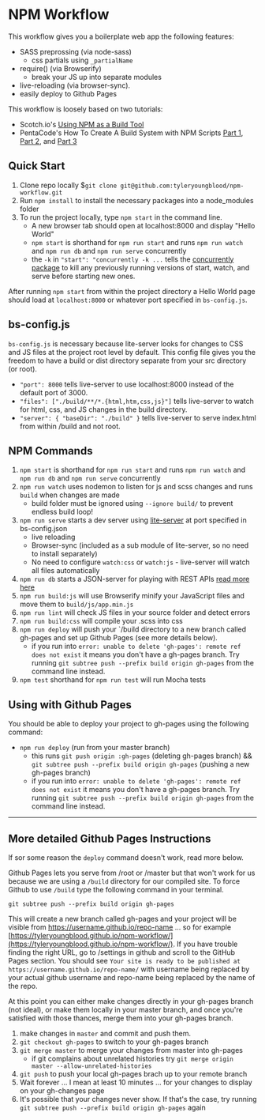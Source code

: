 # NPM Workflow #

This workflow gives you a boilerplate web app the following features:
- SASS preprossing (via node-sass)
    - css partials using `_partialName`
- require() (via Browserify) 
    - break your JS up into separate modules
- live-reloading (via browser-sync). 
- easily deploy to Github Pages

This workflow is loosely based on two tutorials: 
- Scotch.io's [Using NPM as a Build Tool](https://scotch.io/tutorials/using-npm-as-a-build-tool) 
- PentaCode's How To Create A Build System with NPM Scripts [Part 1](https://www.youtube.com/watch?v=yQGkNO_Cot0), [Part 2](https://www.youtube.com/watch?v=Ajt2-fWRwOk), and [Part 3](https://www.youtube.com/watch?v=pkdYYCIzg_I)

## Quick Start
1. Clone repo locally $`git clone git@github.com:tyleryoungblood/npm-workflow.git`
1. Run `npm install` to install the necessary packages into a node_modules folder
1. To run the project locally, type `npm start` in the command line. 
    - A new browser tab should open at localhost:8000 and display "Hello World"
    - `npm start` is shorthand for `npm run start` and runs `npm run watch` and `npm run db` and `npm run serve` concurrently
    - the `-k` in `"start": "concurrently -k ...` tells the [concurrently package](https://www.npmjs.com/package/concurrently) to kill any previously running versions of start, watch, and serve before starting new ones.

After running `npm start` from within the project directory a Hello World page should load at `localhost:8000` or whatever port specified in `bs-config.js`. 

## bs-config.js ##

`bs-config.js` is necessary because lite-server looks for changes to CSS and JS files at the project root level by default. This config file gives you the freedom to have a build or dist directory separate from your src directory (or root).
- `"port": 8000` tells live-server to use localhost:8000 instead of the default port of 3000.
- `"files": ["./build/**/*.{html,htm,css,js}"]` tells live-server to watch for html, css, and JS changes in the build directory. 
- `"server": { "baseDir": "./build" }` tells live-server to serve index.html from within /build and not root.

## NPM Commands ##

1. `npm start` is shorthand for `npm run start` and runs `npm run watch` and `npm run db` and `npm run serve` concurrently
1. `npm run watch` uses nodemon to listen for js and scss changes and runs `build` when changes are made
    - build folder must be ignored using `--ignore build/` to prevent endless build loop!
1. `npm run serve` starts a dev server using [lite-server](https://www.npmjs.com/package/light-server) at port specified in bs-config.json
    - live reloading
    - Browser-sync (included as a sub module of lite-server, so no need to install separately)
    - No need to configure `watch:css` or `watch:js` - live-server will watch all files automatically
1. `npm run db` starts a JSON-server for playing with REST APIs [read more here](https://scotch.io/tutorials/json-server-as-a-fake-rest-api-in-frontend-development)
1. `npm run build:js` will use Browserify minify your JavaScript files and move them to `build/js/app.min.js`
1. `npm run lint` will check JS files in your source folder and detect errors
1. `npm run build:css` will compile your .scss into css
1. `npm run deploy` will push your `/build directory to a new branch called gh-pages and set up Github Pages (see more details below).
    - if you run into `error: unable to delete 'gh-pages': remote ref does not exist` it means you don't have a gh-pages branch. Try running `git subtree push --prefix build origin gh-pages` from the command line instead. 
1. `npm test` shorthand for `npm run test` will run Mocha tests

## Using with Github Pages ##
You should be able to deploy your project to gh-pages using the following command: 

- `npm run deploy` (run from your master branch) 
    - this runs `git push origin :gh-pages` (deleting gh-pages branch) && `git subtree push --prefix build origin gh-pages` (pushing a new gh-pages branch)
    - if you run into `error: unable to delete 'gh-pages': remote ref does not exist` it means you don't have a gh-pages branch. Try running `git subtree push --prefix build origin gh-pages` from the command line instead.

---

## More detailed Github Pages Instructions ##

If sor some reason the `deploy` command doesn't work, read more below.

Github Pages lets you serve from /root or /master but that won't work for us because we are using a `/build` directory for our compiled site. To force Github to use `/build` type the following command in your terminal.

`git subtree push --prefix build origin gh-pages`

This will create a new branch called gh-pages and your project will be visible from https://username.github.io/repo-name ... so for example [https://tyleryoungblood.github.io/npm-workflow/](https://tyleryoungblood.github.io/npm-workflow/). If you have trouble finding the right URL, go to /settings in github and scroll to the GitHub Pages section. You should see `Your site is ready to be published at https://username.github.io/repo-name/` with username being replaced by your actual github username and repo-name being replaced by the name of the repo. 

At this point you can either make changes directly in your gh-pages branch (not ideal), or make them locally in your master branch, and once you're satisfied with those thances, merge them into your gh-pages branch. 

1. make changes in `master` and commit and push them.
1. `git checkout gh-pages` to switch to your gh-pages branch
1. `git merge master` to merge your changes from master into gh-pages
    - if git complains about unrelated histories try `git merge origin master --allow-unrelated-histories`
1. `git push` to push your local gh-pages brach up to your remote branch
1. Wait forever ... I mean at least 10 minutes ... for your changes to display on your gh-changes page
1. It's possible that your changes never show. If that's the case, try running `git subtree push --prefix build origin gh-pages` again